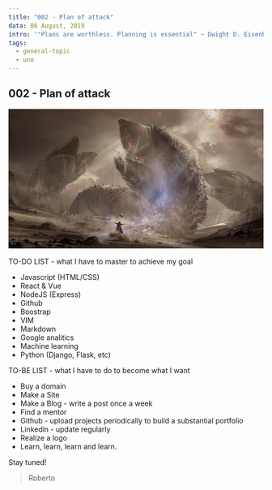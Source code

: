 ```yaml
---
title: "002 - Plan of attack"
data: 06 August, 2019
intro: '"Plans are worthless. Planning is essential" ~ Dwight D. Eisenhower'
tags:
  - general-topic
  - uno
---
```


## 002 - Plan of attack

![dune](../002/dune.jpg)

TO-DO LIST - what I have to master to achieve my goal

- Javascript (HTML/CSS)
- React & Vue
- NodeJS (Express)
- Github
- Boostrap
- VIM
- Markdown
- Google analitics
- Machine learning
- Python (Django, Flask, etc)

TO-BE LIST - what I have to do to become what I want

- Buy a domain
- Make a Site
- Make a Blog - write a post once a week
- Find a mentor
- Github - upload projects periodically to build a substantial portfolio
- Linkedin - update regularly
- Realize a logo
- Learn, learn, learn and learn.

Stay tuned!

> Roberto
